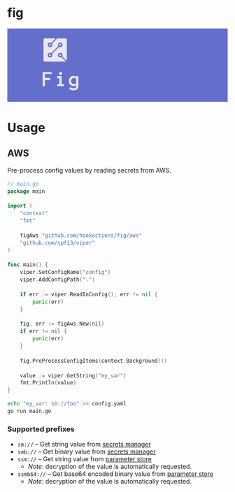# fig
<p align="center">
  <img src="docs/header.png" />
</p>

# Usage

## AWS

Pre-process config values by reading secrets from AWS.

```go
// main.go
package main

import (
	"context"
	"fmt"

	figAws "github.com/hookactions/fig/aws"
	"github.com/spf13/viper"
)

func main() {
	viper.SetConfigName("config")
	viper.AddConfigPath(".")

	if err := viper.ReadInConfig(); err != nil {
		panic(err)
	}

	fig, err := figAws.New(nil)
	if err != nil {
		panic(err)
	}

	fig.PreProcessConfigItems(context.Background())

	value := viper.GetString("my_var")
	fmt.Println(value)
}
```

```bash
echo "my_var: sm://foo" >> config.yaml
go run main.go
```

### Supported prefixes
- `sm://` – Get string value from [secrets manager](https://aws.amazon.com/secrets-manager/)
- `smb://` – Get binary value from [secrets manager](https://aws.amazon.com/secrets-manager/)
- `ssm://` – Get string value from [parameter store](https://docs.aws.amazon.com/systems-manager/latest/userguide/systems-manager-parameter-store.html)
  - _Note_: decryption of the value is automatically requested.
- `ssmb64://` – Get base64 encoded binary value from [parameter store](https://docs.aws.amazon.com/systems-manager/latest/userguide/systems-manager-parameter-store.html)
  - _Note_: decryption of the value is automatically requested.
